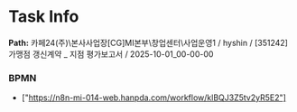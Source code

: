 # Task Info

**Path:** 카페24(주)\본사사업장\[CG]MI본부\창업센터\사업운영1 / hyshin / [351242] 가맹점 갱신계약 _ 지점 평가보고서 / 2025-10-01_00-00-00

### BPMN
- ["https://n8n-mi-014-web.hanpda.com/workflow/klBQJ3Z5tv2yR5E2"]

